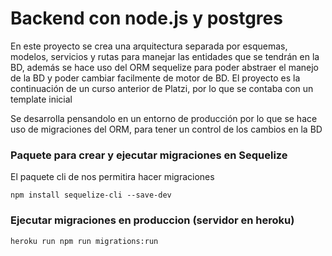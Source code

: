# Backend con node.js y postgres

En este proyecto se crea una arquitectura separada por esquemas, modelos, servicios y rutas para manejar las entidades que se tendrán en la BD, además se hace uso del ORM sequelize para poder abstraer el manejo de la BD y poder cambiar facilmente de motor de BD. 
El proyecto es la continuación de un curso anterior de Platzi, por lo que se contaba con un template inicial

Se desarrolla pensandolo en un entorno de producción por lo que se hace uso de migraciones del ORM, para tener un control de los cambios en la BD

### Paquete para crear y ejecutar migraciones en Sequelize

El paquete cli de nos permitira hacer migraciones
```
npm install sequelize-cli --save-dev
```

### Ejecutar migraciones en produccion (servidor en heroku)
```
heroku run npm run migrations:run
```
